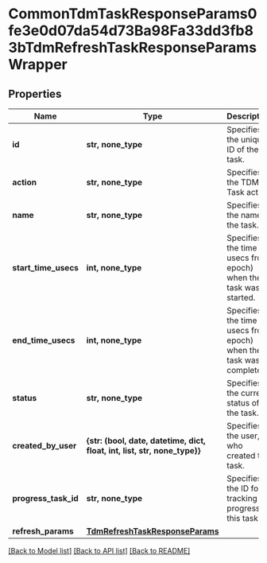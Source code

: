# CommonTdmTaskResponseParams0fe3e0d07da54d73Ba98Fa33dd3fb83bTdmRefreshTaskResponseParamsWrapper


## Properties
Name | Type | Description | Notes
------------ | ------------- | ------------- | -------------
**id** | **str, none_type** | Specifies the unique ID of the task. | 
**action** | **str, none_type** | Specifies the TDM Task action. | 
**name** | **str, none_type** | Specifies the name of the task. | [optional] 
**start_time_usecs** | **int, none_type** | Specifies the time (in usecs from epoch) when the task was started. | [optional] 
**end_time_usecs** | **int, none_type** | Specifies the time (in usecs from epoch) when the task was completed. | [optional] 
**status** | **str, none_type** | Specifies the current status of the task. | [optional] 
**created_by_user** | **{str: (bool, date, datetime, dict, float, int, list, str, none_type)}** | Specifies the user, who created this task. | [optional] 
**progress_task_id** | **str, none_type** | Specifies the ID for tracking progress of this task. | [optional] 
**refresh_params** | [**TdmRefreshTaskResponseParams**](TdmRefreshTaskResponseParams.md) |  | [optional] 

[[Back to Model list]](../README.md#documentation-for-models) [[Back to API list]](../README.md#documentation-for-api-endpoints) [[Back to README]](../README.md)


